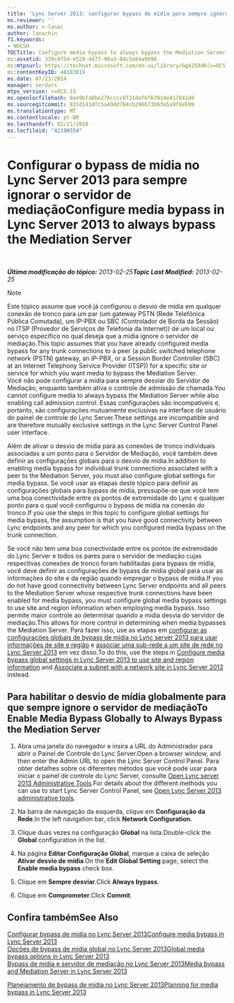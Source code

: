 ```yaml
---
title: 'Lync Server 2013: configurar bypass de mídia para sempre ignorar o servidor de mediação'
ms.reviewer: ''
ms.author: v-lanac
author: lanachin
f1.keywords:
- NOCSH
TOCTitle: Configure media bypass to always bypass the Mediation Server
ms:assetid: 370c4f54-e520-4d77-96a3-84c5e84a9996
ms:mtpsurl: https://technet.microsoft.com/en-us/library/Gg425846(v=OCS.15)
ms:contentKeyID: 48183819
ms.date: 07/23/2014
manager: serdars
mtps_version: v=OCS.15
ms.openlocfilehash: 8ae9bfa8be276cccc6f31def6fb7014e417841d8
ms.sourcegitcommit: 831d141dfc5a49dd764cb296b73b63e5a9f8e599
ms.translationtype: MT
ms.contentlocale: pt-BR
ms.lasthandoff: 02/21/2020
ms.locfileid: "42190554"
---
```

<div data-xmlns="http://www.w3.org/1999/xhtml">

<div class="topic" data-xmlns="http://www.w3.org/1999/xhtml" data-msxsl="urn:schemas-microsoft-com:xslt" data-cs="https://msdn.microsoft.com/">

<div data-asp="https://msdn2.microsoft.com/asp">

# <a name="configure-media-bypass-in-lync-server-2013-to-always-bypass-the-mediation-server"></a><span data-ttu-id="fcba1-102">Configurar o bypass de mídia no Lync Server 2013 para sempre ignorar o servidor de mediação</span><span class="sxs-lookup"><span data-stu-id="fcba1-102">Configure media bypass in Lync Server 2013 to always bypass the Mediation Server</span></span>

</div>

<div id="mainSection">

<div id="mainBody">

<span> </span>

<span data-ttu-id="fcba1-103">_**Última modificação do tópico:** 2013-02-25_</span><span class="sxs-lookup"><span data-stu-id="fcba1-103">_**Topic Last Modified:** 2013-02-25_</span></span>

<div>


> [!NOTE]  
> <span data-ttu-id="fcba1-104">Este tópico assume que você já configurou o desvio de mídia em qualquer conexão de tronco para um par (um gateway PSTN (Rede Telefônica Pública Comutada), um IP-PBX ou SBC (Controlador de Borda da Sessão) no ITSP (Provedor de Serviços de Telefonia da Internet)) de um local ou serviço específico no qual deseja que a mídia ignore o servidor de mediação.</span><span class="sxs-lookup"><span data-stu-id="fcba1-104">This topic assumes that you have already configured media bypass for any trunk connections to a peer (a public switched telephone network (PSTN) gateway, an IP-PBX, or a Session Border Controller (SBC) at an Internet Telephony Service Provider (ITSP)) for a specific site or service for which you want media to bypass the Mediation Server.</span></span><BR><span data-ttu-id="fcba1-105">Você não pode configurar a mídia para sempre desviar do Servidor de Mediação, enquanto também ativa o controle de admissão de chamada.</span><span class="sxs-lookup"><span data-stu-id="fcba1-105">You cannot configure media to always bypass the Mediation Server while also enabling call admission control.</span></span> <span data-ttu-id="fcba1-106">Essas configurações são incompatíveis e, portanto, são configurações mutuamente exclusivas na interface de usuário do painel de controle do Lync Server.</span><span class="sxs-lookup"><span data-stu-id="fcba1-106">These settings are incompatible and are therefore mutually exclusive settings in the Lync Server Control Panel user interface.</span></span>



</div>

<span data-ttu-id="fcba1-107">Além de ativar o desvio de mídia para as conexões de tronco individuais associadas a um ponto para o Servidor de Mediação, você também deve definir as configurações globais para o desvio de mídia.</span><span class="sxs-lookup"><span data-stu-id="fcba1-107">In addition to enabling media bypass for individual trunk connections associated with a peer to the Mediation Server, you must also configure global settings for media bypass.</span></span> <span data-ttu-id="fcba1-108">Se você usar as etapas deste tópico para definir as configurações globais para bypass de mídia, pressupõe-se que você tem uma boa conectividade entre os pontos de extremidade do Lync e qualquer ponto para o qual você configurou o bypass de mídia na conexão do tronco.</span><span class="sxs-lookup"><span data-stu-id="fcba1-108">If you use the steps in this topic to configure global settings for media bypass, the assumption is that you have good connectivity between Lync endpoints and any peer for which you configured media bypass on the trunk connection.</span></span>

<span data-ttu-id="fcba1-109">Se você não tem uma boa conectividade entre os pontos de extremidade do Lync Server e todos os pares para o servidor de mediação cujas respectivas conexões de tronco foram habilitadas para bypass de mídia, você deve definir as configurações de bypass de mídia global para usar as informações do site e da região quando empregar o bypass de mídia.</span><span class="sxs-lookup"><span data-stu-id="fcba1-109">If you do not have good connectivity between Lync Server endpoints and all peers to the Mediation Server whose respective trunk connections have been enabled for media bypass, you must configure global media bypass settings to use site and region information when employing media bypass.</span></span> <span data-ttu-id="fcba1-110">Isso permite maior controle ao determinar quando a mídia desvia do servidor de mediação.</span><span class="sxs-lookup"><span data-stu-id="fcba1-110">This allows for more control in determining when media bypasses the Mediation Server.</span></span> <span data-ttu-id="fcba1-111">Para fazer isso, use as etapas em [configurar as configurações globais de bypass de mídia no Lync server 2013 para usar informações de site e região](lync-server-2013-configure-media-bypass-global-settings-to-use-site-and-region-information.md) e [associar uma sub-rede a um site de rede no Lync Server 2013](lync-server-2013-associate-a-subnet-with-a-network-site.md) em vez disso.</span><span class="sxs-lookup"><span data-stu-id="fcba1-111">To do this, use the steps in [Configure media bypass global settings in Lync Server 2013 to use site and region information](lync-server-2013-configure-media-bypass-global-settings-to-use-site-and-region-information.md) and [Associate a subnet with a network site in Lync Server 2013](lync-server-2013-associate-a-subnet-with-a-network-site.md) instead.</span></span>

<div>

## <a name="to-enable-media-bypass-globally-to-always-bypass-the-mediation-server"></a><span data-ttu-id="fcba1-112">Para habilitar o desvio de mídia globalmente para que sempre ignore o servidor de mediação</span><span class="sxs-lookup"><span data-stu-id="fcba1-112">To Enable Media Bypass Globally to Always Bypass the Mediation Server</span></span>

1.  <span data-ttu-id="fcba1-113">Abra uma janela do navegador e insira a URL do Administrador para abrir o Painel de Controle do Lync Server.</span><span class="sxs-lookup"><span data-stu-id="fcba1-113">Open a browser window, and then enter the Admin URL to open the Lync Server Control Panel.</span></span> <span data-ttu-id="fcba1-114">Para obter detalhes sobre os diferentes métodos que você pode usar para iniciar o painel de controle do Lync Server, consulte [Open Lync server 2013 Administrative Tools](lync-server-2013-open-lync-server-administrative-tools.md).</span><span class="sxs-lookup"><span data-stu-id="fcba1-114">For details about the different methods you can use to start Lync Server Control Panel, see [Open Lync Server 2013 administrative tools](lync-server-2013-open-lync-server-administrative-tools.md).</span></span>

2.  <span data-ttu-id="fcba1-115">Na barra de navegação da esquerda, clique em **Configuração da Rede**.</span><span class="sxs-lookup"><span data-stu-id="fcba1-115">In the left navigation bar, click **Network Configuration**.</span></span>

3.  <span data-ttu-id="fcba1-116">Clique duas vezes na configuração **Global** na lista.</span><span class="sxs-lookup"><span data-stu-id="fcba1-116">Double-click the **Global** configuration in the list.</span></span>

4.  <span data-ttu-id="fcba1-117">Na página **Editar Configuração Global**, marque a caixa de seleção **Ativar desvio de mídia**.</span><span class="sxs-lookup"><span data-stu-id="fcba1-117">On the **Edit Global Setting** page, select the **Enable media bypass** check box.</span></span>

5.  <span data-ttu-id="fcba1-118">Clique em **Sempre desviar**.</span><span class="sxs-lookup"><span data-stu-id="fcba1-118">Click **Always bypass**.</span></span>

6.  <span data-ttu-id="fcba1-119">Clique em **Comprometer**.</span><span class="sxs-lookup"><span data-stu-id="fcba1-119">Click **Commit**.</span></span>

</div>

<div>

## <a name="see-also"></a><span data-ttu-id="fcba1-120">Confira também</span><span class="sxs-lookup"><span data-stu-id="fcba1-120">See Also</span></span>


[<span data-ttu-id="fcba1-121">Configurar bypass de mídia no Lync Server 2013</span><span class="sxs-lookup"><span data-stu-id="fcba1-121">Configure media bypass in Lync Server 2013</span></span>](lync-server-2013-configure-media-bypass.md)  
[<span data-ttu-id="fcba1-122">Opções de bypass de mídia global no Lync Server 2013</span><span class="sxs-lookup"><span data-stu-id="fcba1-122">Global media bypass options in Lync Server 2013</span></span>](lync-server-2013-global-media-bypass-options.md)  
[<span data-ttu-id="fcba1-123">Bypass de mídia e servidor de mediação no Lync Server 2013</span><span class="sxs-lookup"><span data-stu-id="fcba1-123">Media bypass and Mediation Server in Lync Server 2013</span></span>](lync-server-2013-media-bypass-and-mediation-server.md)  


[<span data-ttu-id="fcba1-124">Planejamento de bypass de mídia no Lync Server 2013</span><span class="sxs-lookup"><span data-stu-id="fcba1-124">Planning for media bypass in Lync Server 2013</span></span>](lync-server-2013-planning-for-media-bypass.md)  
  

</div>

</div>

<span> </span>

</div>

</div>

</div>

